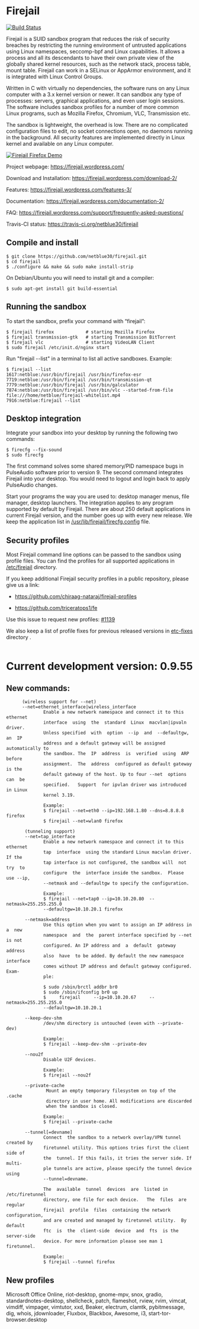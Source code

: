 # Firejail
[![Build Status](https://travis-ci.org/netblue30/firejail.svg?branch=master)](https://travis-ci.org/netblue30/firejail)

Firejail is a SUID sandbox program that reduces the risk of security breaches by restricting
the running environment of untrusted applications using Linux namespaces, seccomp-bpf
and Linux capabilities. It allows a process and all its descendants to have their own private
view of the globally shared kernel resources, such as the network stack, process table, mount table.
Firejail can work in a SELinux or AppArmor environment, and it is integrated with Linux Control Groups.

Written in C with virtually no dependencies, the software runs on any Linux computer with a 3.x kernel
version or newer. It can sandbox any type of processes: servers, graphical applications, and even
user login sessions. The software includes sandbox profiles for a number of more common Linux programs,
such as Mozilla Firefox, Chromium, VLC, Transmission etc.

The sandbox is lightweight, the overhead is low. There are no complicated configuration files to edit,
no socket connections open, no daemons running in the background. All security features are
implemented directly in Linux kernel and available on any Linux computer.

[![Firejail Firefox Demo](video.png)](https://www.youtube.com/watch?v=kCnAxD144nU)


Project webpage: https://firejail.wordpress.com/

Download and Installation: https://firejail.wordpress.com/download-2/

Features: https://firejail.wordpress.com/features-3/

Documentation: https://firejail.wordpress.com/documentation-2/

FAQ: https://firejail.wordpress.com/support/frequently-asked-questions/

Travis-CI status: https://travis-ci.org/netblue30/firejail


## Compile and install
`````
$ git clone https://github.com/netblue30/firejail.git
$ cd firejail
$ ./configure && make && sudo make install-strip
`````
On Debian/Ubuntu you will need to install git and a compiler:
`````
$ sudo apt-get install git build-essential
`````


## Running the sandbox

To start the sandbox, prefix your command with “firejail”:

`````
$ firejail firefox            # starting Mozilla Firefox
$ firejail transmission-gtk   # starting Transmission BitTorrent
$ firejail vlc                # starting VideoLAN Client
$ sudo firejail /etc/init.d/nginx start
`````
Run "firejail --list" in a terminal to list all active sandboxes. Example:
`````
$ firejail --list
1617:netblue:/usr/bin/firejail /usr/bin/firefox-esr
7719:netblue:/usr/bin/firejail /usr/bin/transmission-qt
7779:netblue:/usr/bin/firejail /usr/bin/galculator
7874:netblue:/usr/bin/firejail /usr/bin/vlc --started-from-file file:///home/netblue/firejail-whitelist.mp4
7916:netblue:firejail --list
`````

## Desktop integration

Integrate your sandbox into your desktop by running the following two commands:
`````
$ firecfg --fix-sound
$ sudo firecfg
`````

The first command solves some shared memory/PID namespace bugs in PulseAudio software prior to version 9.
The second command integrates Firejail into your desktop. You would need to logout and login back to apply
PulseAudio changes.

Start your programs the way you are used to: desktop manager menus, file manager, desktop launchers.
The integration applies to any program supported by default by Firejail. There are about 250 default applications
in current Firejail version, and the number goes up with every new release.
We keep the application list in [/usr/lib/firejail/firecfg.config](https://github.com/netblue30/firejail/blob/master/src/firecfg/firecfg.config) file.

## Security profiles

Most Firejail command line options can be passed to the sandbox using profile files.
You can find the profiles for all supported applications in [/etc/firejail](https://github.com/netblue30/firejail/tree/master/etc) directory.

If you keep additional Firejail security profiles in a public repository, please give us a link:

* https://github.com/chiraag-nataraj/firejail-profiles

* https://github.com/triceratops1/fe

Use this issue to request new profiles: [#1139](https://github.com/netblue30/firejail/issues/1139)

We also keep a list of profile fixes for previous released versions in [etc-fixes](https://github.com/netblue30/firejail/tree/master/etc-fixes) directory .
`````

`````
# Current development version: 0.9.55

## New commands:
`````
      (wireless support for --net)
      --net=ethernet_interface|wireless_interface
              Enable a new network namespace and connect it to this  ethernet
              interface  using  the  standard  Linux  macvlan|ipvaln  driver.
              Unless specified  with  option  --ip  and  --defaultgw,  an  IP
              address and a default gateway will be assigned automatically to
              the sandbox. The  IP  address  is  verified  using  ARP  before
              assignment.  The  address  configured as default gateway is the
              default gateway of the host. Up to four --net  options  can  be
              specified.   Support  for ipvlan driver was introduced in Linux
              kernel 3.19.

              Example:
              $ firejail --net=eth0 --ip=192.168.1.80 --dns=8.8.8.8 firefox
              $ firejail --net=wlan0 firefox

       (tunneling support)
       --net=tap_interface
              Enable a new network namespace and connect it to this  ethernet
              tap  interface  using the standard Linux macvlan driver. If the
              tap interface is not configured, the sandbox will  not  try  to
              configure  the  interface inside the sandbox.  Please use --ip,
              --netmask and --defaultgw to specify the configuration.

              Example:
              $ firejail --net=tap0 --ip=10.10.20.80  --netmask=255.255.255.0
              --defaultgw=10.10.20.1 firefox

       --netmask=address
              Use this option when you want to assign an IP address in a  new
              namespace  and  the  parent interface specified by --net is not
              configured. An IP address and  a  default  gateway  address
              also  have  to be added. By default the new namespace interface
              comes without IP address and default gateway configured.  Exam‐
              ple:

              $ sudo /sbin/brctl addbr br0
              $ sudo /sbin/ifconfig br0 up
              $     firejail     --ip=10.10.20.67     --netmask=255.255.255.0
              --defaultgw=10.10.20.1

       --keep-dev-shm
              /dev/shm directory is untouched (even with --private-dev)

              Example:
              $ firejail --keep-dev-shm --private-dev

       --nou2f
              Disable U2F devices.

              Example:
              $ firejail --nou2f

       --private-cache
               Mount an empty temporary filesystem on top of the .cache
               directory in user home. All modifications are discarded
               when the sandbox is closed.

              Example:
              $ firejail --private-cache

       --tunnel[=devname]
              Connect  the sandbox to a network overlay/VPN tunnel created by
              firetunnel utility. This options tries first the client side of
              the  tunnel. If this fails, it tries the server side. If multi‐
              ple tunnels are active, please specify the tunnel device  using
              --tunnel=devname.

              The  available  tunnel  devices  are  listed in /etc/firetunnel
              directory, one file for each device.   The  files  are  regular
              firejail  profile  files  containing the network configuration,
              and are created and managed by firetunnel utility.  By  default
              ftc  is  the  client-side  device  and  fts  is the server-side
              device. For more information please see man 1 firetunnel.

              Example:
              $ firejail --tunnel firefox

`````

## New profiles
Microsoft Office Online, riot-desktop, gnome-mpv, snox, gradio, standardnotes-desktop,
shellcheck, patch, flameshot, rview, rvim, vimcat, vimdiff, vimpager, vimtutor,
xxd, Beaker, electrum, clamtk, pybitmessage, dig, whois, jdownloader,
Fluxbox, Blackbox, Awesome, i3, start-tor-browser.desktop

